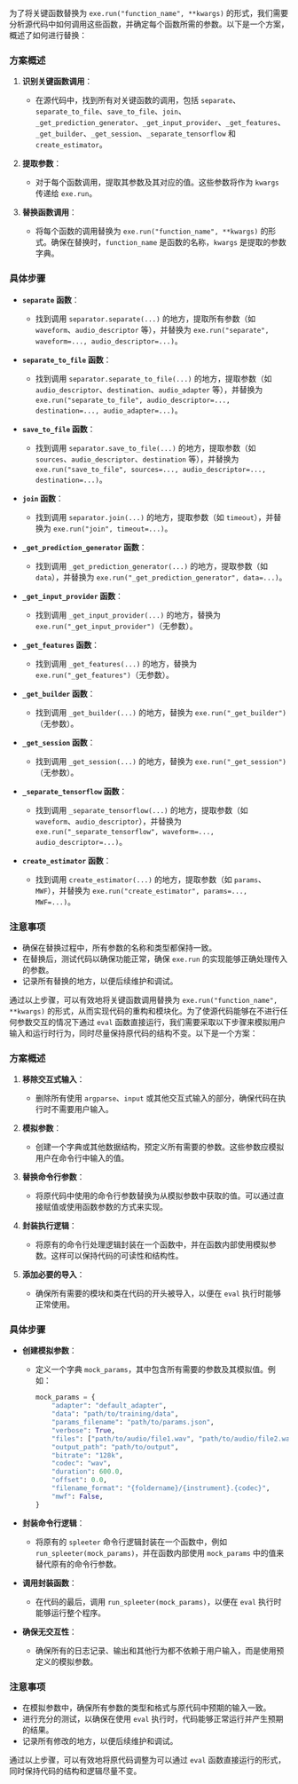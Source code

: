 为了将关键函数替换为 `exe.run("function_name", **kwargs)` 的形式，我们需要分析源代码中如何调用这些函数，并确定每个函数所需的参数。以下是一个方案，概述了如何进行替换：

### 方案概述

1. **识别关键函数调用**：
   - 在源代码中，找到所有对关键函数的调用，包括 `separate`、`separate_to_file`、`save_to_file`、`join`、`_get_prediction_generator`、`_get_input_provider`、`_get_features`、`_get_builder`、`_get_session`、`_separate_tensorflow` 和 `create_estimator`。

2. **提取参数**：
   - 对于每个函数调用，提取其参数及其对应的值。这些参数将作为 `kwargs` 传递给 `exe.run`。

3. **替换函数调用**：
   - 将每个函数的调用替换为 `exe.run("function_name", **kwargs)` 的形式。确保在替换时，`function_name` 是函数的名称，`kwargs` 是提取的参数字典。

### 具体步骤

- **`separate` 函数**：
  - 找到调用 `separator.separate(...)` 的地方，提取所有参数（如 `waveform`、`audio_descriptor` 等），并替换为 `exe.run("separate", waveform=..., audio_descriptor=...)`。

- **`separate_to_file` 函数**：
  - 找到调用 `separator.separate_to_file(...)` 的地方，提取参数（如 `audio_descriptor`、`destination`、`audio_adapter` 等），并替换为 `exe.run("separate_to_file", audio_descriptor=..., destination=..., audio_adapter=...)`。

- **`save_to_file` 函数**：
  - 找到调用 `separator.save_to_file(...)` 的地方，提取参数（如 `sources`、`audio_descriptor`、`destination` 等），并替换为 `exe.run("save_to_file", sources=..., audio_descriptor=..., destination=...)`。

- **`join` 函数**：
  - 找到调用 `separator.join(...)` 的地方，提取参数（如 `timeout`），并替换为 `exe.run("join", timeout=...)`。

- **`_get_prediction_generator` 函数**：
  - 找到调用 `_get_prediction_generator(...)` 的地方，提取参数（如 `data`），并替换为 `exe.run("_get_prediction_generator", data=...)`。

- **`_get_input_provider` 函数**：
  - 找到调用 `_get_input_provider(...)` 的地方，替换为 `exe.run("_get_input_provider")`（无参数）。

- **`_get_features` 函数**：
  - 找到调用 `_get_features(...)` 的地方，替换为 `exe.run("_get_features")`（无参数）。

- **`_get_builder` 函数**：
  - 找到调用 `_get_builder(...)` 的地方，替换为 `exe.run("_get_builder")`（无参数）。

- **`_get_session` 函数**：
  - 找到调用 `_get_session(...)` 的地方，替换为 `exe.run("_get_session")`（无参数）。

- **`_separate_tensorflow` 函数**：
  - 找到调用 `_separate_tensorflow(...)` 的地方，提取参数（如 `waveform`、`audio_descriptor`），并替换为 `exe.run("_separate_tensorflow", waveform=..., audio_descriptor=...)`。

- **`create_estimator` 函数**：
  - 找到调用 `create_estimator(...)` 的地方，提取参数（如 `params`、`MWF`），并替换为 `exe.run("create_estimator", params=..., MWF=...)`。

### 注意事项

- 确保在替换过程中，所有参数的名称和类型都保持一致。
- 在替换后，测试代码以确保功能正常，确保 `exe.run` 的实现能够正确处理传入的参数。
- 记录所有替换的地方，以便后续维护和调试。

通过以上步骤，可以有效地将关键函数调用替换为 `exe.run("function_name", **kwargs)` 的形式，从而实现代码的重构和模块化。为了使源代码能够在不进行任何参数交互的情况下通过 `eval` 函数直接运行，我们需要采取以下步骤来模拟用户输入和运行时行为，同时尽量保持原代码的结构不变。以下是一个方案：

### 方案概述

1. **移除交互式输入**：
   - 删除所有使用 `argparse`、`input` 或其他交互式输入的部分，确保代码在执行时不需要用户输入。

2. **模拟参数**：
   - 创建一个字典或其他数据结构，预定义所有需要的参数。这些参数应模拟用户在命令行中输入的值。

3. **替换命令行参数**：
   - 将原代码中使用的命令行参数替换为从模拟参数中获取的值。可以通过直接赋值或使用函数参数的方式来实现。

4. **封装执行逻辑**：
   - 将原有的命令行处理逻辑封装在一个函数中，并在函数内部使用模拟参数。这样可以保持代码的可读性和结构性。

5. **添加必要的导入**：
   - 确保所有需要的模块和类在代码的开头被导入，以便在 `eval` 执行时能够正常使用。

### 具体步骤

- **创建模拟参数**：
  - 定义一个字典 `mock_params`，其中包含所有需要的参数及其模拟值。例如：
    ```python
    mock_params = {
        "adapter": "default_adapter",
        "data": "path/to/training/data",
        "params_filename": "path/to/params.json",
        "verbose": True,
        "files": ["path/to/audio/file1.wav", "path/to/audio/file2.wav"],
        "output_path": "path/to/output",
        "bitrate": "128k",
        "codec": "wav",
        "duration": 600.0,
        "offset": 0.0,
        "filename_format": "{foldername}/{instrument}.{codec}",
        "mwf": False,
    }
    ```

- **封装命令行逻辑**：
  - 将原有的 `spleeter` 命令行逻辑封装在一个函数中，例如 `run_spleeter(mock_params)`，并在函数内部使用 `mock_params` 中的值来替代原有的命令行参数。

- **调用封装函数**：
  - 在代码的最后，调用 `run_spleeter(mock_params)`，以便在 `eval` 执行时能够运行整个程序。

- **确保无交互性**：
  - 确保所有的日志记录、输出和其他行为都不依赖于用户输入，而是使用预定义的模拟参数。

### 注意事项

- 在模拟参数中，确保所有参数的类型和格式与原代码中预期的输入一致。
- 进行充分的测试，以确保在使用 `eval` 执行时，代码能够正常运行并产生预期的结果。
- 记录所有修改的地方，以便后续维护和调试。

通过以上步骤，可以有效地将原代码调整为可以通过 `eval` 函数直接运行的形式，同时保持代码的结构和逻辑尽量不变。